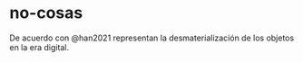 # no-cosas
De acuerdo con @han2021 representan la desmaterialización de los objetos en la era digital.